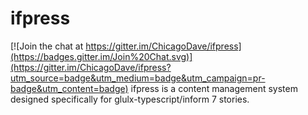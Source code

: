 # ifpress

[![Join the chat at https://gitter.im/ChicagoDave/ifpress](https://badges.gitter.im/Join%20Chat.svg)](https://gitter.im/ChicagoDave/ifpress?utm_source=badge&utm_medium=badge&utm_campaign=pr-badge&utm_content=badge)
ifpress is a content management system designed specifically for glulx-typescript/inform 7 stories.
